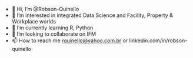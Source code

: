 - 👋 Hi, I’m @Robson-Quinello
- 👀 I’m interested in integrated Data Science and Facility, Property & Workplace worlds
- 🌱 I’m currently learning R, Python
- 💞️ I’m looking to collaborate on IFM
- 📫 How to reach me rquinello@yahoo.com.br or linkedin.com/in/robson-quinello

<!---
Robson-quinello/Robson-quinello is a ✨ special ✨ repository because its `README.md` (this file) appears on your GitHub profile.
You can click the Preview link to take a look at your changes.
--->
